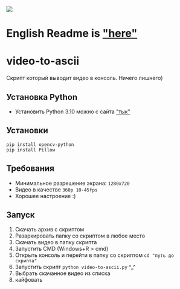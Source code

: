 ![](https://komarev.com/ghpvc/?username=AkaiRep-video-to-ascii)

# English Readme is ["here"](https://www.python.org/ftp/python/3.10.1/python-3.10.1-amd64.exe)

video-to-ascii
========================
Скрипт который выводит видео в консоль. Ничего лишнего)
## Установка Python
* Установить Python 3.10 можно с сайта ["тык"](https://www.python.org/ftp/python/3.10.1/python-3.10.1-amd64.exe)
## Установки
```
pip install opencv-python
pip install Pillow
```
## Требования
* Минимальное разрешение экрана: ```1280x720```
* Видео в качестве ```360p 10-45fps```
* Хорошее настроение :)
## Запуск
1. Скачать архив с скриптом
2. Разархировать папку со скриптом в любое место
3. Скачать видео в папку скрипта
4. Запустить CMD (Windows+R > cmd)
5. Открыть консоль и перейти в папку со скриптом ```cd "путь до скрипта"```
6. Запустить скрипт ```python video-to-ascii.py``` ^_^
7. Выбрать скачанное видео из списка
8. кайфовать

